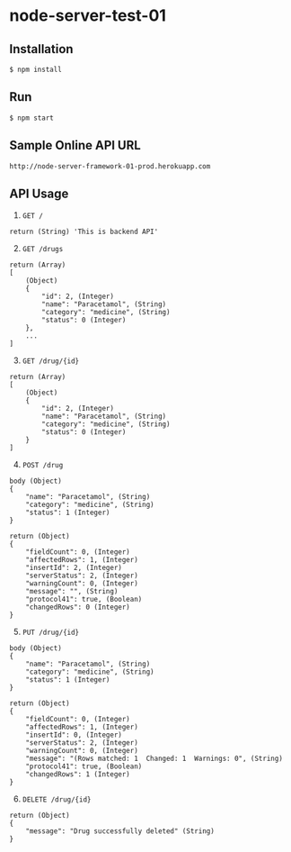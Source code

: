 # node-server-test-01

## Installation

`$ npm install`

## Run

`$ npm start`

## Sample Online API URL
`http://node-server-framework-01-prod.herokuapp.com`

## API Usage

1. `GET /`
```
return (String) 'This is backend API'
```

2. `GET /drugs`
```
return (Array)
[
    (Object)
    {
        "id": 2, (Integer)
        "name": "Paracetamol", (String)
        "category": "medicine", (String)
        "status": 0 (Integer)
    },
    ...
]
```

3. `GET /drug/{id}`
```
return (Array)
[
    (Object)
    {
        "id": 2, (Integer)
        "name": "Paracetamol", (String)
        "category": "medicine", (String)
        "status": 0 (Integer)
    }
]
```

4. `POST /drug`
```
body (Object)
{
	"name": "Paracetamol", (String)
	"category": "medicine", (String)
	"status": 1 (Integer)
}
```
```
return (Object)
{
    "fieldCount": 0, (Integer)
    "affectedRows": 1, (Integer)
    "insertId": 2, (Integer)
    "serverStatus": 2, (Integer)
    "warningCount": 0, (Integer)
    "message": "", (String)
    "protocol41": true, (Boolean)
    "changedRows": 0 (Integer)
}
```

5. `PUT /drug/{id}`
```
body (Object)
{
	"name": "Paracetamol", (String)
	"category": "medicine", (String)
	"status": 1 (Integer)
}
```
```
return (Object)
{
    "fieldCount": 0, (Integer)
    "affectedRows": 1, (Integer)
    "insertId": 0, (Integer)
    "serverStatus": 2, (Integer)
    "warningCount": 0, (Integer)
    "message": "(Rows matched: 1  Changed: 1  Warnings: 0", (String)
    "protocol41": true, (Boolean)
    "changedRows": 1 (Integer)
}
```

6. `DELETE /drug/{id}`
```
return (Object)
{
    "message": "Drug successfully deleted" (String)
}
```
